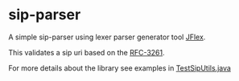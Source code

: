 # sip-parser

A simple sip-parser using lexer parser generator tool [JFlex](http://jflex.de/).

This validates a sip uri based on the [RFC-3261](https://www.ietf.org/rfc/rfc3261.txt).

For more details about the library see examples in [TestSipUtils.java](src/test/java/com/github/sip/TestSipUtils.java)
